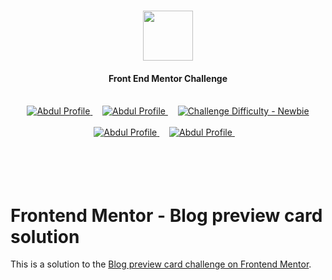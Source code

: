 <h1 align="center"><img src="https://camo.githubusercontent.com/cfc2878d2aa7fea4a11fed18c7bd47258039e4802262235848a11b4e7f8ddc5f/68747470733a2f2f7777772e66726f6e74656e646d656e746f722e696f2f7374617469632f696d616765732f6c6f676f2d6d6f62696c652e737667" height="80px"></img></h1>

<h4 align="center" color="blue">Front End Mentor Challenge</h4><br>

<div align="center">
  <a href="https://www.frontendmentor.io/profile/0xAbdul">
    <img src="https://img.shields.io/badge/Profile-0xAbdul-fefefe?style=for-the-badge&logo=frontendmentor" alt="Abdul Profile">
  </a> &nbsp;&nbsp;&nbsp;
  <a href="https://www.frontendmentor.io/profile/0xAbdul">
    <img src="https://img.shields.io/badge/Status-Completed-90EE90?style=for-the-badge&logo=frontendmentor" alt="Abdul Profile">
  </a> &nbsp;&nbsp;&nbsp;
  <a href="https://www.frontendmentor.io/challenges?difficulties=1"  >
    <img src="https://img.shields.io/badge/Difficulty-Newbie-87CEEB?style=for-the-badge&logo=frontendmentor" alt="Challenge Difficulty - Newbie">
  </a>
</div>
<br />
<div align="center">
    <a href="https://www.frontendmentor.io/profile/0xAbdul">
    <img src="https://img.shields.io/badge/Type-Premium-000080?style=for-the-badge&logo=frontendmentor" alt="Abdul Profile">
  </a> &nbsp;&nbsp;&nbsp;
  <a href="https://www.frontendmentor.io/profile/0xAbdul">
    <img src="https://img.shields.io/badge/Languages-HTML & CSS-800080?style=for-the-badge&logo=frontendmentor" alt="Abdul Profile">
  </a> &nbsp;&nbsp;&nbsp;<br><br><br>
</div><br><br>


# Frontend Mentor - Blog preview card solution

This is a solution to the [Blog preview card challenge on Frontend Mentor](https://www.frontendmentor.io/challenges/blog-preview-card-ckPaj01IcS).
